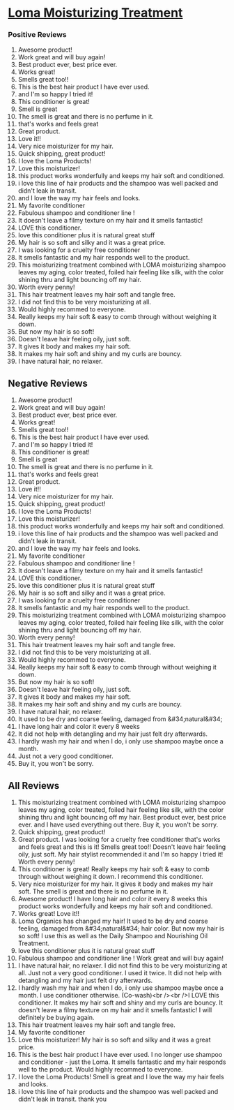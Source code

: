 # [Loma Moisturizing Treatment](https://products.checkmycream.com/products/Loma-Moisturizing-Treatment.html)

### Positive Reviews

<ol>
      <li>Awesome product!</li>
      <li>Work great and will buy again!</li>
      <li>Best product ever, best price ever.</li>
      <li>Works great!</li>
      <li>Smells great too!!  </li>
      <li>This is the best hair product I have ever used.  </li>
      <li>and I&#x27;m so happy I tried it!  </li>
      <li>This conditioner is great!  </li>
      <li>Smell is great</li>
      <li>The smell is great and there is no perfume in it.</li>
      <li>that&#x27;s works and feels great</li>
      <li>Great product.  </li>
      <li>Love it!!</li>
      <li>Very nice moisturizer for my hair.  </li>
      <li>Quick shipping, great product!</li>
      <li>I love the Loma Products!</li>
      <li>Love this moisturizer!  </li>
      <li>this product works wonderfully and keeps my hair soft and conditioned.</li>
      <li>i love this line of hair products and the shampoo was well packed and didn&#x27;t leak in transit.</li>
      <li>and I love the way my hair feels and looks.</li>
      <li>My favorite  conditioner</li>
      <li>Fabulous shampoo and conditioner line !  </li>
      <li>It doesn&#x27;t leave a filmy texture on my hair and it smells fantastic!</li>
      <li>LOVE this conditioner.</li>
      <li>love this conditioner plus it is natural great stuff</li>
      <li>My hair is so soft and silky and it was a great price.</li>
      <li>I was looking for a cruelty free conditioner</li>
      <li>It smells fantastic and my hair responds well to the product.</li>
      <li>This moisturizing treatment combined with LOMA moisturizing shampoo leaves my aging, color treated, foiled hair feeling like silk, with the color shining thru and light bouncing off my hair.  </li>
      <li>Worth every penny!</li>
      <li>This hair treatment leaves my hair soft and tangle free.</li>
      <li>I did not find this to be very moisturizing at all.  </li>
      <li>Would highly recommed to everyone.</li>
      <li>Really keeps my hair soft &amp; easy to comb through without weighing it down.  </li>
      <li>But now my hair is so soft!  </li>
      <li>Doesn&#x27;t leave hair feeling oily, just soft.</li>
      <li>It gives it body and makes my hair soft.  </li>
      <li>It makes my hair soft and shiny and my curls are bouncy.</li>
      <li>I have natural hair, no relaxer.  </li>
</ol>


<h2>Negative Reviews</h2>
<ol>
<li> Awesome product!</li>
<li> Work great and will buy again!</li>
<li> Best product ever, best price ever.</li>
<li> Works great!</li>
<li> Smells great too!!  </li>
<li> This is the best hair product I have ever used.  </li>
<li> and I&#x27;m so happy I tried it!  </li>
<li> This conditioner is great!  </li>
<li> Smell is great</li>
<li> The smell is great and there is no perfume in it.</li>
<li> that&#x27;s works and feels great</li>
<li> Great product.  </li>
<li> Love it!!</li>
<li> Very nice moisturizer for my hair.  </li>
<li> Quick shipping, great product!</li>
<li> I love the Loma Products!</li>
<li> Love this moisturizer!  </li>
<li> this product works wonderfully and keeps my hair soft and conditioned.</li>
<li> i love this line of hair products and the shampoo was well packed and didn&#x27;t leak in transit.</li>
<li> and I love the way my hair feels and looks.</li>
<li> My favorite  conditioner</li>
<li> Fabulous shampoo and conditioner line !  </li>
<li> It doesn&#x27;t leave a filmy texture on my hair and it smells fantastic!</li>
<li> LOVE this conditioner.</li>
<li> love this conditioner plus it is natural great stuff</li>
<li> My hair is so soft and silky and it was a great price.</li>
<li> I was looking for a cruelty free conditioner</li>
<li> It smells fantastic and my hair responds well to the product.</li>
<li> This moisturizing treatment combined with LOMA moisturizing shampoo leaves my aging, color treated, foiled hair feeling like silk, with the color shining thru and light bouncing off my hair.  </li>
<li> Worth every penny!</li>
<li> This hair treatment leaves my hair soft and tangle free.</li>
<li> I did not find this to be very moisturizing at all.  </li>
<li> Would highly recommed to everyone.</li>
<li> Really keeps my hair soft &amp; easy to comb through without weighing it down.  </li>
<li> But now my hair is so soft!  </li>
<li> Doesn&#x27;t leave hair feeling oily, just soft.</li>
<li> It gives it body and makes my hair soft.  </li>
<li> It makes my hair soft and shiny and my curls are bouncy.</li>
<li> I have natural hair, no relaxer.  </li>
<li> It used to be dry and coarse feeling, damaged from &amp;#34;natural&amp;#34;</li>
<li> I have long hair and color it every 8 weeks</li>
<li> It did not help with detangling and my hair just felt dry afterwards.</li>
<li> I hardly wash my hair and when I do, i only use shampoo maybe once a month.</li>
<li> Just not a very good conditioner.  </li>
<li> Buy it, you won&#x27;t be sorry.</li>
</ol>

<h2>All Reviews</h2>

<ol>
    <li> This moisturizing treatment combined with LOMA moisturizing shampoo leaves my aging, color treated, foiled hair feeling like silk, with the color shining thru and light bouncing off my hair.  Best product ever, best price ever. and I have used everything out there.  Buy it, you won&#x27;t be sorry.</li>
    <li> Quick shipping, great product!</li>
    <li> Great product.  I was looking for a cruelty free conditioner that&#x27;s works and feels great and this is it! Smells great too!!  Doesn&#x27;t leave hair feeling oily, just soft. My hair stylist recommended it and I&#x27;m so happy I tried it!  Worth every penny!</li>
    <li> This conditioner is great!  Really keeps my hair soft &amp; easy to comb through without weighing it down.  I recommend this conditioner.</li>
    <li> Very nice moisturizer for my hair.  It gives it body and makes my hair soft.  The smell is great and there is no perfume in it.</li>
    <li> Awesome product! I have long hair and color it every 8 weeks this product works wonderfully and keeps my hair soft and conditioned.</li>
    <li> Works great! Love it!!</li>
    <li> Loma Organics has changed my hair!  It used to be dry and coarse feeling, damaged from &amp;#34;natural&amp;#34; hair color.  But now my hair is so soft!  I use this as well as the Daily Shampoo and Nourishing Oil Treatment.</li>
    <li> love this conditioner plus it is natural great stuff</li>
    <li> Fabulous shampoo and conditioner line !  Work great and will buy again!</li>
    <li> I have natural hair, no relaxer.  I did not find this to be very moisturizing at all.  Just not a very good conditioner.  I used it twice.  It did not help with detangling and my hair just felt dry afterwards.</li>
    <li> I hardly wash my hair and when I do, i only use shampoo maybe once a month. I use conditioner otherwise. (Co-wash)&lt;br /&gt;&lt;br /&gt;I LOVE this conditioner. It makes my hair soft and shiny and my curls are bouncy. It doesn&#x27;t leave a filmy texture on my hair and it smells fantastic! I will definitely be buying again.</li>
    <li> This hair treatment leaves my hair soft and tangle free.</li>
    <li> My favorite  conditioner</li>
    <li> Love this moisturizer!  My hair is so soft and silky and it was a great price.</li>
    <li> This is the best hair product I have ever used.  I no longer use shampoo and conditioner - just the Loma. It smells fantastic and my hair responds well to the product. Would highly recommed to everyone.</li>
    <li> I love the Loma Products! Smell is great and I love the way my hair feels and looks.</li>
    <li> i love this line of hair products and the shampoo was well packed and didn&#x27;t leak in transit. thank you</li>
</ol>




